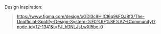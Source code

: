Design Inspiration: 

 >https://www.figma.com/design/xGDI3c9HiICl6q9kFQJ8f3/The-Unofficial-Spotify-Design-System-%F0%9F%8E%A7-(Community)?node-id=12-1341&t=FJLhDNLJsLwXI5bc-0
